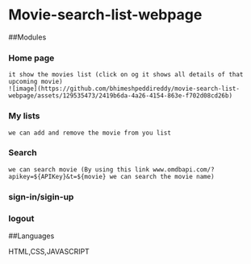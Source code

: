 # Movie-search-list-webpage

##Modules

### Home page
    it show the movies list (click on og it shows all details of that upcoming movie)
    ![image](https://github.com/bhimeshpeddireddy/movie-search-list-webpage/assets/129535473/2419b6da-4a26-4154-863e-f702d08cd26b)

### My  lists
    we can add and remove the movie from you list
### Search
    we can search movie (By using this link www.omdbapi.com/?apikey=${APIKey}&t=${movie} we can search the movie name)
### sign-in/sigin-up

### logout


##Languages
 
 HTML,CSS,JAVASCRIPT


